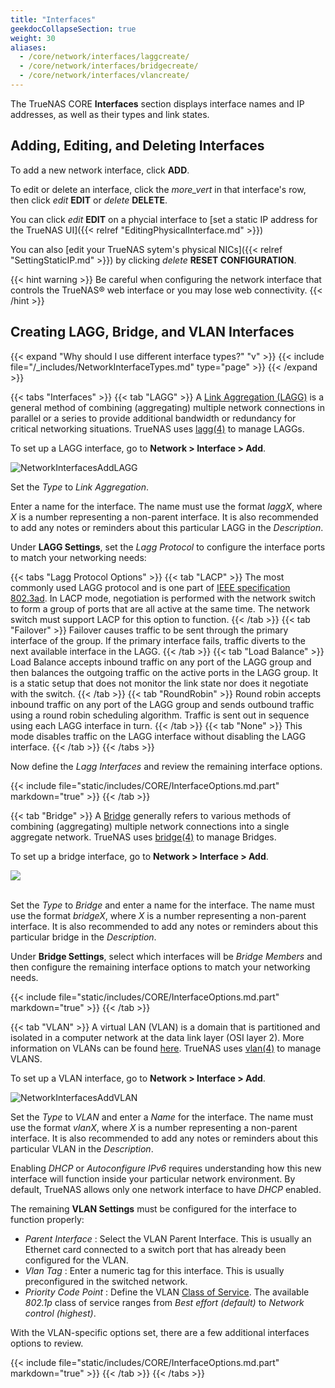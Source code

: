 ```yaml
---
title: "Interfaces"
geekdocCollapseSection: true
weight: 30
aliases:
  - /core/network/interfaces/laggcreate/
  - /core/network/interfaces/bridgecreate/
  - /core/network/interfaces/vlancreate/
---
```


The TrueNAS CORE **Interfaces** section displays interface names and IP addresses, as well as their types and link states. 

## Adding, Editing, and Deleting Interfaces

To add a new network interface, click **ADD**.

To edit or delete an interface, click the <i class="material-icons" aria-hidden="true" title="Options">more_vert</i> in that interface's row, then click <i class="material-icons" aria-hidden="true" title="edit">edit</i> **EDIT** or <i class="material-icons" aria-hidden="true" title="delete">delete</i> **DELETE**.

You can click <i class="material-icons" aria-hidden="true" title="edit">edit</i> **EDIT** on a phycial interface to [set a static IP address for the TrueNAS UI]({{< relref "EditingPhysicalInterface.md" >}})

You can also [edit your TrueNAS sytem's physical NICs]({{< relref "SettingStaticIP.md" >}}) by clicking <i class="material-icons" aria-hidden="true" title="delete">delete</i> **RESET CONFIGURATION**.

{{< hint warning >}} 
Be careful when configuring the network interface that controls the TrueNAS® web interface or you may lose web connectivity. 
{{< /hint >}}

## Creating LAGG, Bridge, and VLAN Interfaces

{{< expand "Why should I use different interface types?" "v" >}}
{{< include file="/_includes/NetworkInterfaceTypes.md" type="page" >}}
{{< /expand >}}

{{< tabs "Interfaces" >}}
{{< tab "LAGG" >}}
A [Link Aggregation (LAGG)](https://tools.ietf.org/html/rfc7424) is a general method of combining (aggregating) multiple network connections in parallel or a series to provide additional bandwidth or redundancy for critical networking situations. TrueNAS uses [lagg(4)](https://www.freebsd.org/cgi/man.cgi?lagg(4)) to manage LAGGs.

To set up a LAGG interface, go to **Network > Interface > Add**.

![NetworkInterfacesAddLAGG](/images/CORE/12.0/NetworkInterfacesAddLAGG.png "Adding a lagg interface")

Set the *Type* to *Link Aggregation*.

Enter a name for the interface. The name must use the format *laggX*, where *X* is a number representing a non-parent interface.
It is also recommended to add any notes or reminders about this particular LAGG in the *Description*.

Under **LAGG Settings**, set the *Lagg Protocol* to configure the interface ports to match your networking needs:

{{< tabs "Lagg Protocol Options" >}}
{{< tab "LACP" >}}
The most commonly used LAGG protocol and is one part of [IEEE specification 802.3ad](https://www.ieee802.org/3/hssg/public/apr07/frazier_01_0407.pdf). In LACP mode, negotiation is performed with the network switch to form a group of ports that are all active at the same time. The network switch must support LACP for this option to function.
{{< /tab >}}
{{< tab "Failover" >}}
Failover causes traffic to be sent through the primary interface of the group. If the primary interface fails, traffic diverts to the next available interface in the LAGG.
{{< /tab >}}
{{< tab "Load Balance" >}}
Load Balance accepts inbound traffic on any port of the LAGG group and then balances the outgoing traffic on the active ports in the LAGG group. It is a static setup that does not monitor the link state nor does it negotiate with the switch.
{{< /tab >}}
{{< tab "RoundRobin" >}}
Round robin accepts inbound traffic on any port of the LAGG group and sends outbound traffic using a round robin scheduling algorithm. Traffic is sent out in sequence using each LAGG interface in turn.
{{< /tab >}}
{{< tab "None" >}}
This mode disables traffic on the LAGG interface without disabling the LAGG interface.
{{< /tab >}}
{{< /tabs >}}

Now define the *Lagg Interfaces* and review the remaining interface options.

{{< include file="static/includes/CORE/InterfaceOptions.md.part" markdown="true" >}}
{{< /tab >}}

{{< tab "Bridge" >}}
A [Bridge](https://tools.ietf.org/html/rfc6325) generally refers to various methods of combining (aggregating) multiple network connections into a single aggregate network. TrueNAS uses [bridge(4)](https://www.freebsd.org/cgi/man.cgi?bridge(4)) to manage Bridges.

To set up a bridge interface, go to **Network > Interface > Add**.

<img src="/images/CORE/12.0/NetworkInterfacesAddBridge.png">
<br><br>

Set the *Type* to *Bridge* and enter a name for the interface. The name must use the format *bridgeX*, where *X* is a number representing a non-parent interface.
It is also recommended to add any notes or reminders about this particular bridge in the *Description*.

Under **Bridge Settings**, select which interfaces will be *Bridge Members* and then configure the remaining interface options to match your networking needs.

{{< include file="static/includes/CORE/InterfaceOptions.md.part" markdown="true" >}}
{{< /tab >}}

{{< tab "VLAN" >}}
A virtual LAN (VLAN) is a domain that is partitioned and isolated in a computer network at the data link layer (OSI layer 2).  More information on VLANs can be found [here](https://www.ieee802.org/1/pages/802.1Q-2014.html). TrueNAS uses [vlan(4)](https://www.freebsd.org/cgi/man.cgi?vlan(4)) to manage VLANS. 

To set up a VLAN interface, go to **Network > Interface > Add**.

![NetworkInterfacesAddVLAN](/images/CORE/12.0/NetworkInterfacesAddVLAN.png "Adding a new VLAN")

Set the *Type* to *VLAN* and enter a *Name* for the interface. The name must use the format *vlanX*, where *X* is a number representing a non-parent interface.
It is also recommended to add any notes or reminders about this particular VLAN in the *Description*.

Enabling *DHCP* or *Autoconfigure IPv6* requires understanding how this new interface will function inside your particular network environment. By default, TrueNAS allows only one network interface to have *DHCP* enabled.

The remaining **VLAN Settings** must be configured for the interface to function properly:

* *Parent Interface* : Select the VLAN Parent Interface. This is usually an Ethernet card connected to a switch port that has already been configured for the VLAN.
* *Vlan Tag* : Enter a numeric tag for this interface. This is usually preconfigured in the switched network.
* *Priority Code Point* : Define the VLAN [Class of Service](https://tools.ietf.org/html/rfc4761#section-4.2.7). The available *802.1p* class of service ranges from *Best effort (default)* to *Network control (highest)*.

With the VLAN-specific options set, there are a few additional interfaces options to review.

{{< include file="static/includes/CORE/InterfaceOptions.md.part" markdown="true" >}}
{{< /tab >}}
{{< /tabs >}}

